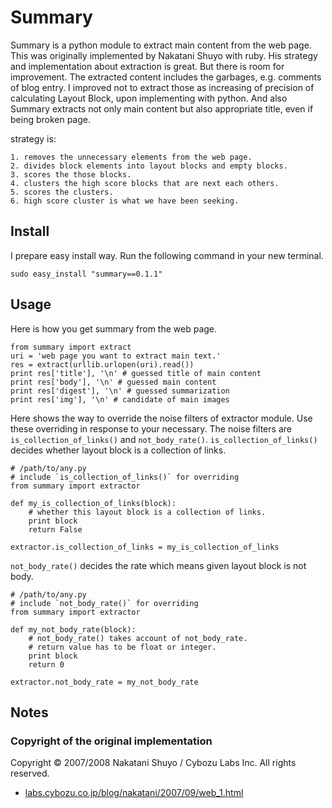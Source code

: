 Summary
=======

Summary is a python module to extract main content from the web page. 
This was originally implemented by Nakatani Shuyo with ruby. 
His strategy and implementation about extraction is great. But there is room for improvement. 
The extracted content includes the garbages, e.g. comments of blog entry. 
I improved not to extract those as increasing of precision of calculating Layout Block, upon implementing with python. 
And also Summary extracts not only main content but also appropriate title, even if being broken page.


strategy is:

```
1. removes the unnecessary elements from the web page.
2. divides block elements into layout blocks and empty blocks.
3. scores the those blocks.
4. clusters the high score blocks that are next each others.
5. scores the clusters.
6. high score cluster is what we have been seeking. 
```

## Install

I prepare easy install way. Run the following command in your new terminal.

```
sudo easy_install "summary==0.1.1"
```

## Usage

Here is how you get summary from the web page.

```
from summary import extract
uri = 'web page you want to extract main text.'
res = extract(urllib.urlopen(uri).read())
print res['title'], '\n' # guessed title of main content
print res['body'], '\n' # guessed main content
print res['digest'], '\n' # guessed summarization
print res['img'], '\n' # candidate of main images
```

Here shows the way to override the noise filters of extractor module. Use these overriding in response to your necessary. 
The noise filters are `is_collection_of_links()` and `not_body_rate()`. 
`is_collection_of_links()` decides whether layout block is a collection of links.

```
# /path/to/any.py
# include `is_collection_of_links()` for overriding
from summary import extractor

def my_is_collection_of_links(block):
    # whether this layout block is a collection of links.
    print block
    return False

extractor.is_collection_of_links = my_is_collection_of_links
```

`not_body_rate()` decides the rate which means given layout block is not body.

```
# /path/to/any.py
# include `not_body_rate()` for overriding
from summary import extractor

def my_not_body_rate(block):
    # not_body_rate() takes account of not_body_rate.
    # return value has to be float or integer.
    print block
    return 0

extractor.not_body_rate = my_not_body_rate
```

## Notes

### Copyright of the original implementation

Copyright © 2007/2008 Nakatani Shuyo / Cybozu Labs Inc. All rights reserved.

* [labs.cybozu.co.jp/blog/nakatani/2007/09/web_1.html](http://labs.cybozu.co.jp/blog/nakatani/2007/09/web_1.html)
